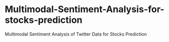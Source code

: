 # Multimodal-Sentiment-Analysis-for-stocks-prediction
Multimodal Sentiment Analysis of Twitter Data for Stocks Prediction
